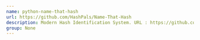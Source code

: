 ```yaml
---
name: python-name-that-hash
url: https://github.com/HashPals/Name-That-Hash
description: Modern Hash Identification System. URL : https://github.com/HashPals/Name-That-Hash Groups : None
group: None
---
```

